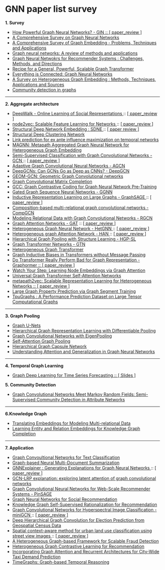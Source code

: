 # GNN paper list survey
**1. Survey**  
* <a href = "https://arxiv.org/pdf/1810.00826.pdf"> How Powerful Graph Neural Networks? - GIN :: </a> <a href = 'https://www.notion.so/How-Powerful-are-Graph-Neural-Networks-GIN-5fe02410440045c78c00c71c0ac0cea8?pvs=4'> [ paper_review ]</a>
* <a href = "https://arxiv.org/pdf/1901.00596.pdf?ref=https://githubhelp.com"> A Comprehensive Survey on Graph Neural Networks </a>
* <a href = "https://arxiv.org/pdf/1709.07604.pdf?ref=https://githubhelp.com">A Comprehensive Survey of Graph Embedding - Problems, Techniques and Applications </a>
* <a href = "https://reader.elsevier.com/reader/sd/pii/S2666651021000012?token=16C2A9332AE81F4D54098EEE79D8535A40695603E95EDA396E895AA03C704FB54F1C28DA614FF06943FA85AEBB7F8603&originRegion=us-east-1&originCreation=20220330071910"> Graph neural networks: A review of methods and applications </a>
* <a href = "https://arxiv.org/pdf/2109.12843.pdf"> Graph Neural Netwokrs for Recommender Systems : Challenges, Methods, and Directions </a>
* <a href = "https://arxiv.org/pdf/2205.12454.pdf"> Recipe for a General, Powerful, Scalable Graph Transformer </a>
* <a href = "https://arxiv.org/pdf/2301.08210.pdf"> Everything is Connected: Graph Neural Networks </a>
* <a href = "https://arxiv.org/pdf/2011.14867.pdf"> A Survey on Heterogeneous Graph Embedding : Methods, Techniques, Applications and Sources </a>
* <a href = 'https://arxiv.org/pdf/0906.0612.pdf%EF%BC%89%E3%80%82'> Community detection in graphs </a>
---

**2. Aggregate architecture** 
* <a href = "https://arxiv.org/pdf/1403.6652.pdf"> DeepWalk - Online Learning of Social Representations </a> :: <a href = "https://melon-buffer-f27.notion.site/DeeWalk-Onlie-Learning-of-Social-Representations-eecf671ad29145c39dff869323114335"> [ paper_review ] </a>
* <a href = "https://arxiv.org/pdf/1607.00653.pdf"> node2vec: Scalable Feature Learning for Networks </a> :: <a href = "https://melon-buffer-f27.notion.site/Node2Vec-Scalable-Feautre-Learning-for-Networks-97d414518f674c92adf8b7f2b432e717"> [ paper_review ] </a>
* <a href = "https://www.kdd.org/kdd2016/papers/files/rfp0191-wangAemb.pdf"> Structural Deep Network Embedding : SDNE </a> :: <a href = "https://www.notion.so/Structural-Deep-Network-Embedding-SDNE-181c5c19b4e94eb680416e857f69c038?pvs=4"> [ paper review ] </a>
* <a href = "https://arxiv.org/pdf/2002.01633.pdf"> Structural Deep Clustering Network </a>
* <a href = "https://arxiv.org/pdf/2305.09965.pdf"> Link prediction for ex ante influence maximization on temporal networks </a>
* <a href = "https://arxiv.org/pdf/2002.01680.pdf"> MAGNN: Metapath Aggregated Graph Neural Network for Heterogeneous Graph Embedding </a>
* <a href = "https://arxiv.org/pdf/1609.02907.pdf"> Semi-Supervised Classification with Graph Convolutional Networks - GCN </a> :: <a href = "https://melon-buffer-f27.notion.site/Semi-supervised-Classification-with-Graph-Convolutional-Networks-06320f5d92c04f418dcefd1fecedba68"> [ paper_review ] </a>
* <a href = "https://arxiv.org/pdf/1801.03226.pdf"> Adaptive Graph Convolutional Neural Networks - AGCN </a>
* <a href = "https://arxiv.org/pdf/1904.03751.pdf"> DeepGCNs: Can GCNs Go as Deep as CNNs? - DeepGCN </a>
* <a href = "https://arxiv.org/pdf/2002.05287.pdf"> GEOM-GCN: Geometric Graph Convolutional networks </a>
* <a href = "https://arxiv.org/pdf/1706.02263.pdf"> Graph Convolutional Matrix Completion </a>
* <a href = "https://arxiv.org/pdf/2006.09963.pdf"> GCC: Graph Contrastive Coding for Graph Neural Network Pre-Training </a>
* <a href = "https://arxiv.org/pdf/1511.05493.pdf"> Gated Graph Sequence Neural Networks - GGNN </a>
* <a href = "https://arxiv.org/pdf/1706.02216.pdf"> Inductive Representation Learning on Large Graphs - GraphSAGE </a> :: <a href = "https://www.notion.so/Inductive-Representation-Learning-on-Large-Graphs-GraphSAGE-905e95556aa248d68cfee086a3ecebfd?pvs=4"> [ paper_review ] </a>
* <a href = "https://arxiv.org/pdf/1911.03082.pdf?ref=https://githubhelp.com"> Composition-based multi-relational graph convolutional networks - CompGCN </a>
* <a href = "https://arxiv.org/pdf/1703.06103.pdf"> Modeling Relational Data with Graph Convolutional Networks - RGCN </a>
* <a href = "https://arxiv.org/pdf/1710.10903.pdf"> Graph Attention Networks - GAT</a> :: <a href = "https://melon-buffer-f27.notion.site/Graph-Attention-Networks-59c1ce15b51440a8b057edb2e2aa2189"> [ paper_review ] </a> 
* <a href = "https://dl.acm.org/doi/pdf/10.1145/3292500.3330961"> Heterogeneous Graph Neural Network - HetGNN </a> :: <a href = "https://melon-buffer-f27.notion.site/Heterogeneous-Graph-Neural-Network-HetGNN-1222245f13b44fb9b17f4fcc8b30782d?pvs=4"> [ paper_review ] </a>
* <a href = "https://arxiv.org/pdf/1903.07293.pdf"> Heterogeneous graph Attention Network - HAN </a> </a> :: <a href = "https://www.notion.so/Heterogeneous-Graph-Attention-Network-HAN-8b2d0aab4e9147269fa7516ce46cb34e?pvs=4"> [ paper_review ] </a>
* <a href = "https://arxiv.org/pdf/1911.05954.pdf"> Hierarchical Graph Pooling with Structure Learning - HGP-SL </a>
* <a href = "https://arxiv.org/pdf/1911.06455.pdf"> Graph Transformer Networks - GTN </a>
* <a href = "https://arxiv.org/abs/2003.01332"> Heterogeneous Graph Transformer </a>
* <a href = "https://arxiv.org/pdf/2305.17589.pdf"> Graph Inductive Biases in Transformers without Message Passing </a> 
* <a href = "https://openreview.net/pdf?id=OeWooOxFwDa"> Do Transformer Really Perform Bad for Graph Representation - Graphormer :: <a href = "https://melon-buffer-f27.notion.site/Do-Transformers-Really-Perform-Bad-for-Graph-Representation-Graphormer-c2284d3d653945aa800898c7b3fdb8b6"> [ paper_review ] </a>
* <a href = "https://arxiv.org/abs/1710.09599"> Watch Your Step: Learning Node Embeddings via Graph Attention </a>
* <a href = "https://arxiv.org/pdf/1909.11855.pdf"> Universal Graph Transformer Self-Attention Networks </a>
* <a href = 'https://dl.acm.org/doi/pdf/10.1145/3097983.3098036'> metapath2vec: Scalable Representation Learning for Heterogeneous Networks :: </a> <a href = "https://melon-buffer-f27.notion.site/metapath2vec-Scalable-Representation-Learning-for-Heterogeneous-Networks-cf0ff227e1874f56855fc54ec0f3017f?pvs=4"> [ paper_review ] </a>
* <a href = 'https://arxiv.org/pdf/2305.12322.pdf'> Large Graph Property Prediction via Graph Segment Training </a>
* <a href = 'https://arxiv.org/pdf/2308.13490.pdf'> TpuGraphs : A Performance Prediction Dataset on Large Tensor Computational Graphs </a> 
---

**3. Graph Pooling**
* <a href = "https://arxiv.org/pdf/1905.05178.pdf"> Graph U-Nets </a>
* <a href = "https://arxiv.org/pdf/1806.08804.pdf"> Hierarchical Graph Representation Learning with Differentiable Pooling </a>
* <a href = "https://arxiv.org/pdf/1904.13107.pdf"> Graph Convolutional Networks with EigenPooling </a>
* <a href = "https://arxiv.org/pdf/1904.08082.pdf"> Self-Attention Graph Pooling </a>
* <a href = "https://arxiv.org/pdf/2012.08734.pdf"> Hierarchical Graph Capsule Network </a>
* <a href = 'https://arxiv.org/pdf/1905.02850.pdf'> Understanding Attention and Generalization in Graph Neural Networks </a>
---

**4. Temporal Graph Learning**
* <a href = 'https://arxiv.org/pdf/2310.15978.pdf'> Graph Deep Learning for Time Series Forecasting :: </a> <a href = 'https://gmlg.ch/tutorials/graph-based-processing/gdl4sts_handout.pdf'> [ Slides ] </a>


**5. Community Detection** 
* <a href = "https://ojs.aaai.org/index.php/AAAI/article/view/3780"> Graph Convolutional Networks Meet Markov Random Fields: Semi-Supervised Community Detection in Attribute Networks </a>
---

**6.Knowledge Graph**
* <a href = "https://proceedings.neurips.cc/paper/2013/file/1cecc7a77928ca8133fa24680a88d2f9-Paper.pdf"> Translating Embeddings for Modeling Multi-relational Data </a>
* <a href = "https://linyankai.github.io/publications/aaai2015_transr.pdf"> Learning Entity and Relation Embeddings for Knowledge Graph Completion </a>
---

**7. Application**
* <a href = "https://arxiv.org/pdf/1809.05679.pdf"> Graph Convoultional Networks for Text Classification </a>
* <a href = "https://aclanthology.org/K17-1045.pdf"> Graph-based Neural Multi-Document Summarization </a>
* <a href = "https://arxiv.org/pdf/1903.03894.pdf"> GNNExplainer : Generating Explanations for Graph Neural Networks </a> :: <a href = "https://www.notion.so/Adaptive-Graph-Convolutional-Neural-Networks-AGCN-de355b6c34cc4577bdd7d9f7d959c71d?pvs=4"> [ paper_review ] </a>
* <a href = "https://ieeexplore.ieee.org/document/9207639"> GCN-LRP explanation: exploring latent attention of graph convolutional networks </a>
* <a href = "https://arxiv.org/pdf/1806.01973.pdf"> Graph Convolutional Neural Networks for Web-Scale Recommender Systems - PinSAGE </a>
* <a href = "https://arxiv.org/pdf/1902.07243.pdf"> Graph Neural Networks for Social Recommendation </a>
* <a href = "https://arxiv.org/pdf/2307.02759.pdf"> Knowledge Graph Self-Supervised Rationalization for Recommendation </a>
* <a href = "https://arxiv.org/pdf/2008.02457.pdf"> Graph Convolutional Networks for Hyperspectral Image Classification - miniGCN </a> :: <a href = "https://melon-buffer-f27.notion.site/Graph-Convoluional-Networks-for-Hyperspectral-Image-Classification-c00146a71d7e4646871617b31ec6b31d"> [ paper_review ] </a>
* <a href = "https://ojs.aaai.org/index.php/AAAI/article/view/3841"> Deep Hierarchical Graph Convolution for Election Prediction from Geospatial Census Data </a>
* <a href = "https://www.sciencedirect.com/science/article/abs/pii/S0924271622001988"> Spatial context-aware method for urban land use classification using street view images </a> :: <a href = "https://www.notion.so/Spatial-context-aware-method-for-urban-land-use-classification-using-street-view-images-SC-GCN-acea5f004cd641b0bf2bc9cc7f992394?pvs=4"> [ paper_review ] </a>
* <a href = "https://assets.amazon.science/4c/4f/0fbc52ea470c91edec2c6bb8252d/a-heterogeneous-graph-based-framework-for-scalable-fraud-detection.pdf"> A Heterogeneous Graph-based Framework for Scalable Fraud Detection </a>
* <a href = "https://arxiv.org/pdf/2303.00995.pdf"> Heterogeneous Graph Contrastive Learning for Recommendation</a>
* <a href = 'https://www.mdpi.com/2220-9964/8/9/414'> Incorporating Graph Attention and Recurrent Architectures for City-Wide Taxi Demand Prediction </a>
* <a href = 'https://arxiv.org/pdf/2401.03134.pdf'> TimeGraphs: Graph-based Temporal Reasoning </a>
